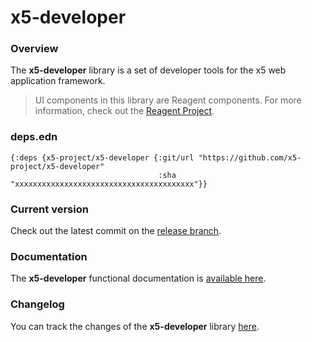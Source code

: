 
# x5-developer

### Overview

The <strong>x5-developer</strong> library is a set of developer tools for the x5 web application framework.

> UI components in this library are Reagent components. For more information, check out
  the [Reagent Project](https://github.com/reagent-project/reagent).

### deps.edn

```
{:deps {x5-project/x5-developer {:git/url "https://github.com/x5-project/x5-developer"
                                 :sha     "xxxxxxxxxxxxxxxxxxxxxxxxxxxxxxxxxxxxxxxx"}}
```

### Current version

Check out the latest commit on the [release branch](https://github.com/x5-project/x5-developer/tree/release).

### Documentation

The <strong>x5-developer</strong> functional documentation is [available here](documentation/COVER.md).

### Changelog

You can track the changes of the <strong>x5-developer</strong> library [here](CHANGES.md).
